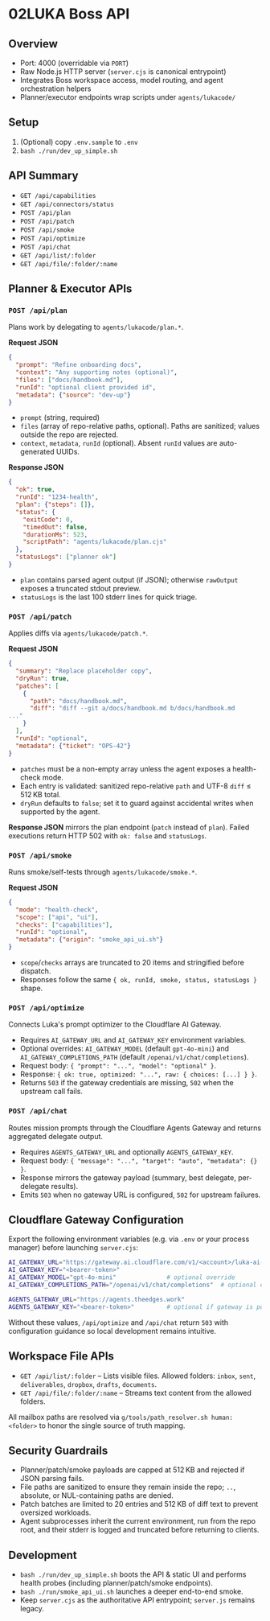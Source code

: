 # 02LUKA Boss API

## Overview
- Port: 4000 (overridable via `PORT`)
- Raw Node.js HTTP server (`server.cjs` is canonical entrypoint)
- Integrates Boss workspace access, model routing, and agent orchestration helpers
- Planner/executor endpoints wrap scripts under `agents/lukacode/`

## Setup
1. (Optional) copy `.env.sample` to `.env`
2. `bash ./run/dev_up_simple.sh`

## API Summary
- `GET /api/capabilities`
- `GET /api/connectors/status`
- `POST /api/plan`
- `POST /api/patch`
- `POST /api/smoke`
- `POST /api/optimize`
- `POST /api/chat`
- `GET /api/list/:folder`
- `GET /api/file/:folder/:name`

## Planner & Executor APIs

### `POST /api/plan`
Plans work by delegating to `agents/lukacode/plan.*`.

**Request JSON**
```json
{
  "prompt": "Refine onboarding docs",
  "context": "Any supporting notes (optional)",
  "files": ["docs/handbook.md"],
  "runId": "optional client provided id",
  "metadata": {"source": "dev-up"}
}
```
- `prompt` (string, required)
- `files` (array of repo-relative paths, optional). Paths are sanitized; values outside the repo are rejected.
- `context`, `metadata`, `runId` (optional). Absent `runId` values are auto-generated UUIDs.

**Response JSON**
```json
{
  "ok": true,
  "runId": "1234-health",
  "plan": {"steps": []},
  "status": {
    "exitCode": 0,
    "timedOut": false,
    "durationMs": 523,
    "scriptPath": "agents/lukacode/plan.cjs"
  },
  "statusLogs": ["planner ok"]
}
```
- `plan` contains parsed agent output (if JSON); otherwise `rawOutput` exposes a truncated stdout preview.
- `statusLogs` is the last 100 stderr lines for quick triage.

### `POST /api/patch`
Applies diffs via `agents/lukacode/patch.*`.

**Request JSON**
```json
{
  "summary": "Replace placeholder copy",
  "dryRun": true,
  "patches": [
    {
      "path": "docs/handbook.md",
      "diff": "diff --git a/docs/handbook.md b/docs/handbook.md
..."
    }
  ],
  "runId": "optional",
  "metadata": {"ticket": "OPS-42"}
}
```
- `patches` must be a non-empty array unless the agent exposes a health-check mode.
- Each entry is validated: sanitized repo-relative `path` and UTF-8 `diff` ≤ 512 KB total.
- `dryRun` defaults to `false`; set it to guard against accidental writes when supported by the agent.

**Response JSON** mirrors the plan endpoint (`patch` instead of `plan`). Failed executions return HTTP 502 with `ok: false` and `statusLogs`.

### `POST /api/smoke`
Runs smoke/self-tests through `agents/lukacode/smoke.*`.

**Request JSON**
```json
{
  "mode": "health-check",
  "scope": ["api", "ui"],
  "checks": ["capabilities"],
  "runId": "optional",
  "metadata": {"origin": "smoke_api_ui.sh"}
}
```
- `scope`/`checks` arrays are truncated to 20 items and stringified before dispatch.
- Responses follow the same `{ ok, runId, smoke, status, statusLogs }` shape.

### `POST /api/optimize`
Connects Luka's prompt optimizer to the Cloudflare AI Gateway.

- Requires `AI_GATEWAY_URL` and `AI_GATEWAY_KEY` environment variables.
- Optional overrides: `AI_GATEWAY_MODEL` (default `gpt-4o-mini`) and `AI_GATEWAY_COMPLETIONS_PATH` (default `/openai/v1/chat/completions`).
- Request body: `{ "prompt": "...", "model": "optional" }`.
- Response: `{ ok: true, optimized: "...", raw: { choices: [...] } }`.
- Returns `503` if the gateway credentials are missing, `502` when the upstream call fails.

### `POST /api/chat`
Routes mission prompts through the Cloudflare Agents Gateway and returns aggregated delegate output.

- Requires `AGENTS_GATEWAY_URL` and optionally `AGENTS_GATEWAY_KEY`.
- Request body: `{ "message": "...", "target": "auto", "metadata": {} }`.
- Response mirrors the gateway payload (summary, best delegate, per-delegate results).
- Emits `503` when no gateway URL is configured, `502` for upstream failures.

## Cloudflare Gateway Configuration

Export the following environment variables (e.g. via `.env` or your process manager) before launching `server.cjs`:

```bash
AI_GATEWAY_URL="https://gateway.ai.cloudflare.com/v1/<account>/luka-ai-gateway"
AI_GATEWAY_KEY="<bearer-token>"
AI_GATEWAY_MODEL="gpt-4o-mini"              # optional override
AI_GATEWAY_COMPLETIONS_PATH="/openai/v1/chat/completions"  # optional override

AGENTS_GATEWAY_URL="https://agents.theedges.work"
AGENTS_GATEWAY_KEY="<bearer-token>"         # optional if gateway is public
```

Without these values, `/api/optimize` and `/api/chat` return `503` with configuration guidance so local development remains intuitive.

## Workspace File APIs
- `GET /api/list/:folder` – Lists visible files. Allowed folders: `inbox`, `sent`, `deliverables`, `dropbox`, `drafts`, `documents`.
- `GET /api/file/:folder/:name` – Streams text content from the allowed folders.

All mailbox paths are resolved via `g/tools/path_resolver.sh human:<folder>` to honor the single source of truth mapping.

## Security Guardrails
- Planner/patch/smoke payloads are capped at 512 KB and rejected if JSON parsing fails.
- File paths are sanitized to ensure they remain inside the repo; `..`, absolute, or NUL-containing paths are denied.
- Patch batches are limited to 20 entries and 512 KB of diff text to prevent oversized workloads.
- Agent subprocesses inherit the current environment, run from the repo root, and their stderr is logged and truncated before returning to clients.

## Development
- `bash ./run/dev_up_simple.sh` boots the API & static UI and performs health probes (including planner/patch/smoke endpoints).
- `bash ./run/smoke_api_ui.sh` launches a deeper end-to-end smoke.
- Keep `server.cjs` as the authoritative API entrypoint; `server.js` remains legacy.
